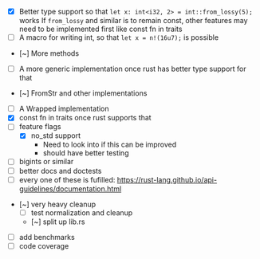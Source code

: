 - [x] Better type support so that `let x: int<i32, 2> = int::from_lossy(5);` works
      If `from_lossy` and similar is to remain const, other features may need to be implemented first like const fn in traits
- [ ] A macro for writing int, so that `let x = n!(16u7);` is possible
- [~] More methods
- [ ] A more generic implementation once rust has better type support for that
- [~] FromStr and other implementations
- [ ] A Wrapped implementation
- [x] const fn in traits once rust supports that
- [ ] feature flags
  - [x] no_std support
    - Need to look into if this can be improved
    - should have better testing
- [ ] bigints or similar
- [ ] better docs and doctests
- [ ] every one of these is fufilled: https://rust-lang.github.io/api-guidelines/documentation.html
- [~] very heavy cleanup
  - [ ] test normalization and cleanup
  - [~] split up lib.rs
- [ ] add benchmarks
- [ ] code coverage
